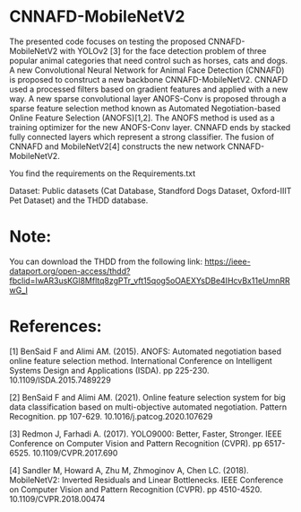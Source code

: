 # CNNAFD-MobileNetV2
The presented code focuses on testing the proposed CNNAFD-MobileNetV2 with YOLOv2 [3] for the face detection problem of three popular animal categories that need control such as horses, cats and dogs. A new Convolutional Neural Network for Animal Face Detection (CNNAFD) is proposed to construct a new backbone CNNAFD-MobileNetV2. CNNAFD used a processed filters based on gradient features and applied with a new way. A new sparse convolutional layer ANOFS-Conv is proposed through a sparse feature selection method known as Automated Negotiation-based Online Feature Selection (ANOFS)[1,2]. The ANOFS method is used as a training optimizer for the new ANOFS-Conv layer. CNNAFD ends by stacked fully connected layers which represent a strong classifier. The fusion of CNNAFD and MobileNetV2[4] constructs the new network CNNAFD-MobileNetV2.

You find the requirements on the Requirements.txt

Dataset: Public datasets (Cat Database, Standford Dogs Dataset, Oxford-IIIT Pet Dataset) and the THDD database.

# Note:
You can download the THDD from the following link: 
https://ieee-dataport.org/open-access/thdd?fbclid=IwAR3usKGl8Mfltq8zgPTr_vft15qog5oOAEXYsDBe4IHcvBx11eUmnRRwG_I

# References:
[1] BenSaid F and Alimi AM. (2015). ANOFS: Automated negotiation based online feature selection method. International Conference on Intelligent Systems Design and Applications (ISDA). pp 225-230. 10.1109/ISDA.2015.7489229

[2] BenSaid F and Alimi AM. (2021). Online feature selection system for big data classification based on multi-objective automated negotiation. Pattern Recognition. pp 107-629. 10.1016/j.patcog.2020.107629

[3] Redmon J, Farhadi A. (2017). YOLO9000: Better, Faster, Stronger. IEEE Conference on Computer Vision and Pattern Recognition (CVPR). pp 6517-6525. 10.1109/CVPR.2017.690

[4] Sandler M, Howard A, Zhu M, Zhmoginov A, Chen LC. (2018). MobileNetV2: Inverted Residuals and Linear Bottlenecks. IEEE Conference on Computer Vision and Pattern Recognition (CVPR). pp 4510-4520. 10.1109/CVPR.2018.00474
